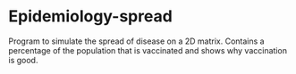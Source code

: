 # Epidemiology-spread
Program to simulate the spread of disease on a 2D matrix. Contains a percentage of the population that is vaccinated and shows why vaccination is good.

